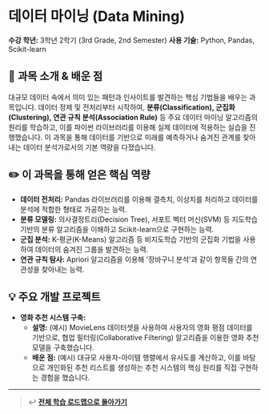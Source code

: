 # 데이터 마이닝 (Data Mining)

**수강 학년:** 3학년 2학기 (3rd Grade, 2nd Semester)
**사용 기술:** Python, Pandas, Scikit-learn

## 📖 과목 소개 & 배운 점

대규모 데이터 속에서 의미 있는 패턴과 인사이트를 발견하는 핵심 기법들을 배우는 과목입니다. 데이터 정제 및 전처리부터 시작하여, **분류(Classification), 군집화(Clustering), 연관 규칙 분석(Association Rule)** 등 주요 데이터 마이닝 알고리즘의 원리를 학습하고, 이를 파이썬 라이브러리를 이용해 실제 데이터에 적용하는 실습을 진행했습니다. 이 과목을 통해 데이터를 기반으로 미래를 예측하거나 숨겨진 관계를 찾아내는 데이터 분석가로서의 기본 역량을 다졌습니다.

## ✏️ 이 과목을 통해 얻은 핵심 역량

-   **데이터 전처리:** Pandas 라이브러리를 이용해 결측치, 이상치를 처리하고 데이터를 분석에 적합한 형태로 가공하는 능력.
-   **분류 모델링:** 의사결정트리(Decision Tree), 서포트 벡터 머신(SVM) 등 지도학습 기반의 분류 알고리즘을 이해하고 Scikit-learn으로 구현하는 능력.
-   **군집 분석:** K-평균(K-Means) 알고리즘 등 비지도학습 기반의 군집화 기법을 사용하여 데이터의 숨겨진 그룹을 발견하는 능력.
-   **연관 규칙 탐사:** Apriori 알고리즘을 이용해 '장바구니 분석'과 같이 항목들 간의 연관성을 찾아내는 능력.

## 💡 주요 개발 프로젝트

-   **영화 추천 시스템 구축:**
    -   **설명:** (예시) MovieLens 데이터셋을 사용하여 사용자의 영화 평점 데이터를 기반으로, 협업 필터링(Collaborative Filtering) 알고리즘을 이용한 영화 추천 모델을 구축했습니다.
    -   **배운 점:** (예시) 대규모 사용자-아이템 행렬에서 유사도를 계산하고, 이를 바탕으로 개인화된 추천 리스트를 생성하는 추천 시스템의 핵심 원리를 직접 구현하는 경험을 했습니다.
 
---
> ↩️ **[전체 학습 로드맵으로 돌아가기](../../README.md)**
